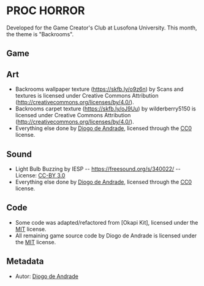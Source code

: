 # PROC HORROR

Developed for the Game Creator's Club at Lusofona University.
This month, the theme is "Backrooms". 

## Game

## Art

- Backrooms wallpaper texture (https://skfb.ly/o9z6n) by Scans and textures is licensed under Creative Commons Attribution (http://creativecommons.org/licenses/by/4.0/).
- Backrooms carpet texture (https://skfb.ly/oJ9Uu) by wilderberry5150 is licensed under Creative Commons Attribution (http://creativecommons.org/licenses/by/4.0/).
- Everything else done by [Diogo de Andrade], licensed through the [CC0] license.

## Sound

- Light Bulb Buzzing  by IESP -- https://freesound.org/s/340022/ -- License: [CC-BY 3.0]
- Everything else done by [Diogo de Andrade], licensed through the [CC0] license.

## Code

- Some code was adapted/refactored from [Okapi Kit], licensed under the [MIT] license.
- All remaining game source code by Diogo de Andrade is licensed under the [MIT] license.

## Metadata

- Autor: [Diogo de Andrade]

[Diogo de Andrade]:https://github.com/DiogoDeAndrade
[CC0]:https://creativecommons.org/publicdomain/zero/1.0/
[CC-BY 3.0]:https://creativecommons.org/licenses/by/3.0/
[CC-BY-SA 4.0]:http://creativecommons.org/licenses/by-sa/4.0/
[CC-BY 4.0]:https://creativecommons.org/licenses/by/4.0/
[MIT]:LICENSE
